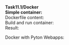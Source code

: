 **Task11.1/Docker**
<br>
**Simple container:**
<br>
Dockerfile content:
<br>
<img src="">
<br>
Build and run container:
<br>
<img src="">
<br>
Result:
<br>
<img src="">
<br>

Docker with Pyton Webapps:
<br>

